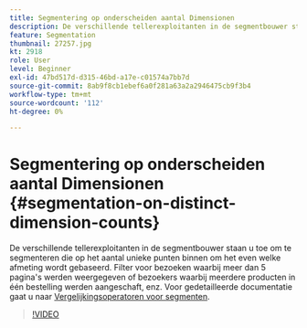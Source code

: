 ```yaml
---
title: Segmentering op onderscheiden aantal Dimensionen
description: De verschillende tellerexploitanten in de segmentbouwer staan u toe om te segmenteren die op het aantal unieke punten binnen om het even welke afmeting wordt gebaseerd. Filter voor bezoeken waarbij meer dan 5 pagina's werden weergegeven of bezoekers waarbij meerdere producten in één bestelling werden aangeschaft, enz.
feature: Segmentation
thumbnail: 27257.jpg
kt: 2918
role: User
level: Beginner
exl-id: 47bd517d-d315-46bd-a17e-c01574a7bb7d
source-git-commit: 8ab9f8cb1ebef6a0f281a63a2a2946475cb9f3b4
workflow-type: tm+mt
source-wordcount: '112'
ht-degree: 0%

---
```


# Segmentering op onderscheiden aantal Dimensionen {#segmentation-on-distinct-dimension-counts}

De verschillende tellerexploitanten in de segmentbouwer staan u toe om te segmenteren die op het aantal unieke punten binnen om het even welke afmeting wordt gebaseerd. Filter voor bezoeken waarbij meer dan 5 pagina&#39;s werden weergegeven of bezoekers waarbij meerdere producten in één bestelling werden aangeschaft, enz. Voor gedetailleerde documentatie gaat u naar [Vergelijkingsoperatoren voor segmenten](https://experienceleague.adobe.com/docs/analytics/components/segmentation/segment-reference/seg-operators.html).

>[!VIDEO](https://video.tv.adobe.com/v/27257/?quality=12&learn=on)
